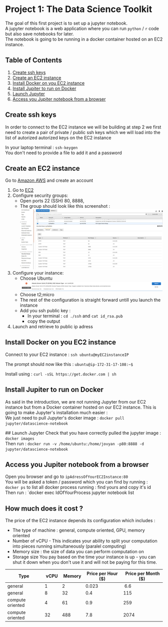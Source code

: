 
# Project 1: The Data Science Toolkit

The goal of this first project is to set up a jupyter notebook.  
A jupyter notebook is a web application where you can run `python` / `r` code but also save notebooks for later.  
The notebook is going to be running in a docker container hosted on an EC2 instance.  

## Table of Contents
1. [Create ssh keys](#part1)
2. [Create an EC2 instance](#part2)
3. [Install Docker on you EC2 instance](#part3)
4. [Install Jupiter to run on Docker](#part4)
5. [Launch Jupyter](#part5)
6. [Access you Jupiter notebook from a browser](#part6)



## Create ssh keys <a name="part1"></a>

In order to connect to the EC2 instance we will be building at step 2 we first need to create a pair of private / public ssh keys which we will load into the list of autorized autorized keys on the EC2 instance

In your laptop terminal : `ssh-keygen`  
You don't need to provide a file to add it and a password

## Create an EC2 instance <a name="part2"></a>

Go to [Amazon AWS](https://aws.amazon.com/) and create an account

1. Go to [EC2](5https://us-west-2.console.aws.amazon.com/ec2/v2/home?region=us-west-2)
2. Configure security groups:
    + Open ports 22 (SSH) 80, 8888, 
    + The group should look like this screenshot : ![](pictures/EC2-SecurityGroups.JPG)
3. Configure your instance:
    + Choose Ubuntu ![](pictures/EC2AMISelection.png)
    + Choose t2;micro
    + The rest of the configuration is straight forward untill you launch the instance
    + Add you ssh public key : 
        + In your terminal : 
        `cd ./ssh`  and `cat id_rsa.pub`  
        + copy the output
4. Launch and retrieve to public ip adress

    
        

## Install Docker on you EC2 instance <a name="part3"></a>

Connect to your EC2 instance : `ssh ubuntu@myEC2instanceIP`

The prompt should now like this : `ubuntu@ip-172-31-17-108:~$`

Install using : `curl -sSL https://get.docker.com | sh`


## Install Jupiter to run on Docker <a name="part4"></a>
As said in the introduction, we are not running Jupyter from our EC2 instance but from a Docker container hosted on our EC2 instance. This is going to make Jupyter's installation much easier :  
We just need to pull Jupyter's docker image : `docker pull jupyter/datascience-notebook`

## Launch Jupyter <a name="part5"></a>
Check that you have correctly pulled the jupyter image : `docker images`  
Then run : `docker run -v /home/ubuntu:/home/jovyan -p80:8888 -d jupyter/datascience-notebook`

## Access you Jupiter notebook from a browser <a name="part6"></a>
Open you browser and go to `ipAdressOfYourEC2Instance:80`  
You will be asked a token / password which you can find by running :  
`docker ps` to list all docker process running : find yours and copy it's id  
Then run : `docker exec IdOfYourProcess jupyter notebook list

## How much does it cost ?

The price of the EC2 instance depends its configuration which includes :

 * The type of machine : general, compute oriented, GPU, memory oriented
 * Number of vCPU - This indicates your ability to split your computation into pieces running simultaneously (paralel computing)
 * Memory size : the size of data you can perform computation on
 * Storage size
You pay based on the time your instance is up - you can shut it down when you don't use it and will not be paying for this time.

|Type | vCPU | Memory | Price per Hour (\$)| Price per Month (\$)|
|----|----|------|--------------|----------------|
|general | 1 | 2 | 0.023 | 6.6 |
|general | 8 | 32 | 0.4 | 115 |
|compute oriented | 4 | 61 | 0.9 | 259 |
|compute oriented | 32 | 488 | 7.8 | 2074 |

